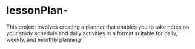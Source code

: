 # lessonPlan-
This project involves creating a planner that enables you to take notes on your study schedule and daily activities in a format suitable for daily, weekly, and monthly planning
